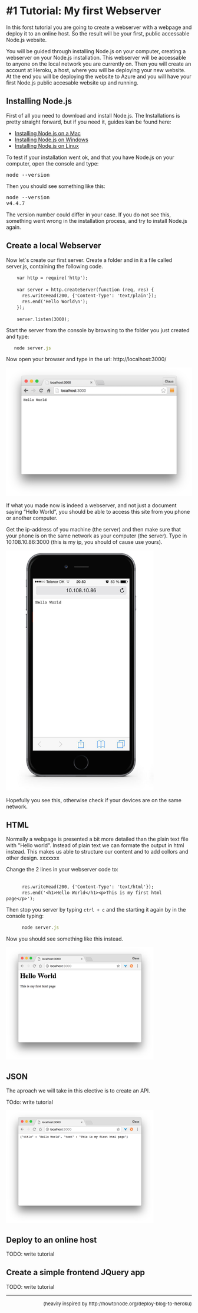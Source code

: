 # #1 Tutorial: My first Webserver 
In this forst tutorial you are going to create a webserver with a webpage and deploy it to an online host. So the result will be your first, public accessable Node.js website.

You will be guided through installing Node.js on your computer, creating a webserver on your Node.js installation. This webserver will be accessable to anyone on the local network you are currently on. Then you will create an account at Heroku, a host, where you will be deploying your new website. At the end you will be deploying the website to Azure and you will have your first Node.js public accesable website up and running.

## Installing Node.js

First of all you need to download and install Node.js. The Installations is pretty straight forward, but if you need it,  guides kan be found here:

* [Installing Node.js on a Mac](https://www.lynda.com/MyPlaylist/Watch/5464398/110731?autoplay=true)
* [Installing Node.js on Windows](https://www.lynda.com/MyPlaylist/Watch/5464398/110731?autoplay=true)
* [Installing Node.js on Linux](https://www.lynda.com/MyPlaylist/Watch/5464398/110731?autoplay=true)

To test if your installation went ok, and that you have Node.js on your computer, open the console and type:

<pre>node --version</pre>
Then you should see something like this:

<pre>node --version
v4.4.7</pre>

The version number could differ in your case. If you do not see this, something went wrong in the installation process, and try to install Node.js again.

## Create a local Webserver

Now let´s create our first server. Create a folder and in it a file called server.js, containing the following code.

```prettyprint javascript
    var http = require('http');

    var server = http.createServer(function (req, res) {
      res.writeHead(200, {'Content-Type': 'text/plain'});
      res.end('Hello World\n');
    });

    server.listen(3000);

```

Start the server from the console by browsing to the folder you just created and type:

```javascript   
   node server.js   
```

Now open your browser and type in the url: http://localhost:3000/

![](/img/browser.png)

If what you made now is indeed a webserver, and not just a document saying “Hello World”,  you should be able to access this site from you phone or another computer.

Get the ip-address of you machine (the server) and then make sure that your phone is on the same network as your computer (the server). Type in 10.108.10.86:3000 (this is my ip, you should of cause use yours).

<img src="/img/iphone.png" width="400" >


Hopefully you see this, otherwise check if your devices are on the same network.

## HTML 

Normally a webpage is presented a bit more detailed than the plain text file with "Hello world".
Instead of plain text we can formate the output in html instead. This makes us able to structure our content and to add collors and other design. xxxxxxx

Change the 2 lines in your webserver code to:

```prettyprint javascript

      res.writeHead(200, {'Content-Type': 'text/html'});
      res.end('<h1>Hello World</h1><p>This is my first html page</p>');

```

Then stop you server by typing ``` ctrl + c ``` and the starting it again by in the console typing:

```javascript   
      node server.js   
``` 
Now you should see something like this instead.


<img src="/img/htmlscreen.png" width="400" >


## JSON

The aproach we will take in this elective is to create an API.

TOdo: write tutorial

<img src="/img/jsonscreen.png" width="400" >


## Deploy to an online host

TODO: write tutorial


## Create a simple frontend JQuery app

TODO: write tutorial


 ___ 
<footer align="right" style="font-size: small">(heavily inspired by http://howtonode.org/deploy-blog-to-heroku)</footer>
